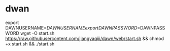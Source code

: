 # dwan

export DAWNUSERNAME=$DAWNUSERNAME
export DAWNPASSWORD=$DAWNPASSWORD
wget -O start.sh https://raw.githubusercontent.com/jiangyaqiii/dawn/web/start.sh && chmod +x start.sh && ./start.sh
